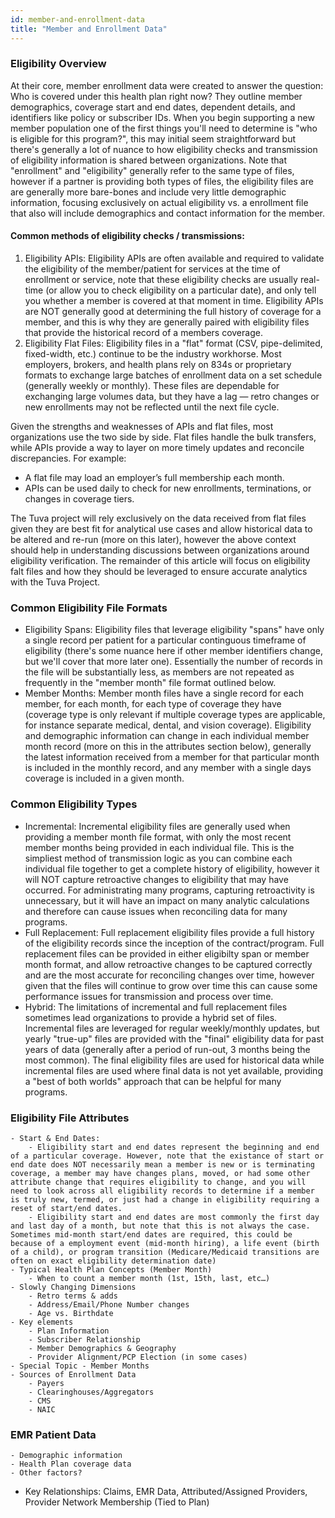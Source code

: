 ```yaml
---
id: member-and-enrollment-data
title: "Member and Enrollment Data"
---
```



### Eligibility Overview

At their core, member enrollment data were created to answer the question: Who is covered under this health plan right now? They outline member demographics, coverage start and end dates, dependent details, and identifiers like policy or subscriber IDs. When you begin supporting a new member population one of the first things you'll need to determine is "who is eligible for this program?", this may initial seem straightforward but there's generally a lot of nuance to how eligibility checks and transmission of eligibility information is shared between organizations. Note that "enrollment" and "eligibility" generally refer to the same type of files, however if a partner is providing both types of files, the eligibility files are are generally more bare-bones and include very little demographic information, focusing exclusively on actual eligibility vs. a enrollment file that also will include demographics and contact information for the member. 

#### Common methods of eligibility checks / transmissions:
1. Eligibility APIs: Eligibility APIs are often available and required to validate the eligibility of the member/patient for services at the time of enrollment or service, note that these eligibility checks are usually real-time (or allow you to check eligibility on a particular date), and only tell you whether a member is covered at that moment in time. Eligibility APIs are NOT generally good at determining the full history of coverage for a member, and this is why they are generally paired with eligibility files that provide the historical record of a members coverage.
2. Eligibility Flat Files: Eligibility files in a "flat" format (CSV, pipe-delimited, fixed-width, etc.) continue to be the industry workhorse. Most employers, brokers, and health plans rely on 834s or proprietary formats to exchange large batches of enrollment data on a set schedule (generally weekly or monthly). These files are dependable for exchanging large volumes data, but they have a lag — retro changes or new enrollments may not be reflected until the next file cycle.

Given the strengths and weaknesses of APIs and flat files, most organizations use the two side by side. Flat files handle the bulk transfers, while APIs provide a way to layer on more timely updates and reconcile discrepancies. For example:
- A flat file may load an employer’s full membership each month.
- APIs can be used daily to check for new enrollments, terminations, or changes in coverage tiers.

The Tuva project will rely exclusively on the data received from flat files given they are best fit for analytical use cases and allow historical data to be altered and re-run (more on this later), however the above context should help in understanding discussions between organizations around eligibility verification. The remainder of this article will focus on eligibility falt files and how they should be leveraged to ensure accurate analytics with the Tuva Project.


### Common Eligibility File Formats
- Eligibility Spans: Eligibility files that leverage eligibility "spans" have only a single record per patient for a particular continguous timeframe of eligibility (there's some nuance here if other member identifiers change, but we'll cover that more later one). Essentially the number of records in the file will be substantially less, as members are not repeated as frequently in the "member month" file format outlined below. 
- Member Months: Member month files have a single record for each member, for each month, for each type of coverage they have (coverage type is only relevant if multiple coverage types are applicable, for instance separate medical, dental, and vision coverage). Eligibility and demographic information can change in each individual member month record (more on this in the attributes section below), generally the latest information received from a member for that particular month is included in the monthly record, and any member with a single days coverage is included in a given month.

### Common Eligibility Types
- Incremental: Incremental eligibility files are generally used when providing a member month file format, with only the most recent member months being provided in each individual file. This is the simpliest method of transmission logic as you can combine each individual file together to get a complete history of eligibility, however it will NOT capture retroactive changes to eligibility that may have occurred. For administrating many programs, capturing retroactivity is unnecessary, but it will have an impact on many analytic calculations and therefore can cause issues when reconciling data for many programs.
- Full Replacement: Full replacement eligibility files provide a full history of the eligibility records since the inception of the contract/program. Full replacement files can be provided in either eligibilty span or member month format, and allow retroactive changes to be captured correctly and are the most accurate for reconciling changes over time, however given that the files will continue to grow over time this can cause some performance issues for transmission and process over time.
- Hybrid: The limitations of incremental and full replacement files sometimes lead organizations to provide a hybrid set of files. Incremental files are leveraged for regular weekly/monthly updates, but yearly "true-up" files are provided with the "final" eligibility data for past years of data (generally after a period of run-out, 3 months being the most common). The final eligibility files are used for historical data while incremental files are used where final data is not yet available, providing a "best of both worlds" approach that can be helpful for many programs.


### Eligibility File Attributes
    - Start & End Dates:
        - Eligibility start and end dates represent the beginning and end of a particular coverage. However, note that the existance of start or end date does NOT necessarily mean a member is new or is terminating coverage, a member may have changes plans, moved, or had some other attribute change that requires eligibility to change, and you will need to look across all eligibility records to determine if a member is truly new, termed, or just had a change in eligibility requiring a reset of start/end dates.
        - Eligibility start and end dates are most commonly the first day and last day of a month, but note that this is not always the case. Sometimes mid-month start/end dates are required, this could be because of a employment event (mid-month hiring), a life event (birth of a child), or program transition (Medicare/Medicaid transitions are often on exact eligibility determination date)
    - Typical Health Plan Concepts (Member Month)
        - When to count a member month (1st, 15th, last, etc…)
    - Slowly Changing Dimensions
        - Retro terms & adds
        - Address/Email/Phone Number changes
        - Age vs. Birthdate
    - Key elements
        - Plan Information
        - Subscriber Relationship
        - Member Demographics & Geography
        - Provider Alignment/PCP Election (in some cases)
    - Special Topic - Member Months
    - Sources of Enrollment Data
        - Payers
        - Clearinghouses/Aggregators
        - CMS
        - NAIC
### EMR Patient Data
    - Demographic information
    - Health Plan coverage data
    - Other factors?
- Key Relationships: Claims, EMR Data, Attributed/Assigned Providers, Provider Network Membership (Tied to Plan)
